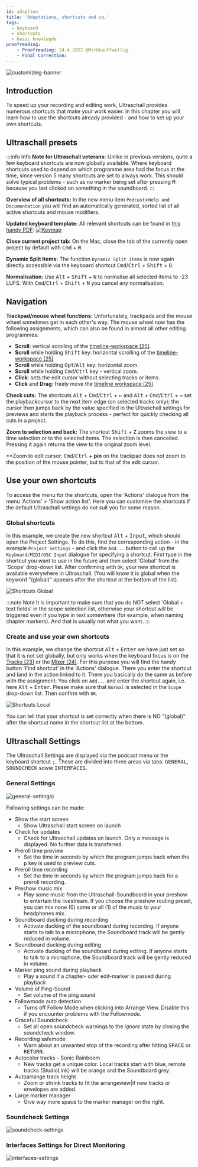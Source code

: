 ```yaml
---
id: adaption
title: 'Adaptations, shortcuts and co.'
tags:
  - keyboard
  - shortcuts
  - basic knowlegde 
proofreading:
    - Proofreading: 24.4.2022 @MirUnauffaellig.
    - Final Correction: 
---
```


<!-- @todo: Start gif loops only when needed (change gif) -->

![customizing-banner](https://raw.githubusercontent.com/Ultraschall/ultraschall-manual/main/assets/images/Anpassungen-und-Shortcuts/0-banner-custom.png)

## Introduction

To speed up your recording and editing work, Ultraschall provides numerous shortcuts that make your work easier. In this chapter you will learn how to use the shortcuts already provided - and how to set up your own shortcuts.

## Ultraschall presets

:::info Info
**Note for Ultraschall veterans:** Unlike in previous versions, quite a few keyboard shortcuts are now globally available. Where keyboard shortcuts used to depend on which programme area had the focus at the time, since version 5 many shortcuts are set to always work. This should solve typical problems - such as no marker being set after pressing <kbd>M</kbd> because you last clicked on something in the soundboard.
:::

**Overview of all shortcuts:** In the new menu item `Podcast`>`Help and Documentation` you will find an automatically generated, sorted list of all active shortcuts and mouse modifiers.

**Updated keyboard template:** All relevant shortcuts can be found in [this handy PDF](http://url.ultraschall-podcast.de/keymap5):
[![Keymap](https://raw.githubusercontent.com/Ultraschall/ultraschall-manual/main/assets/images/Anpassungen-und-Shortcuts/keymap.jpg)](http://url.ultraschall-podcast.de/keymap5)

**Close current project tab:** On the Mac, close the tab of the currently open project by default with <kbd>Cmd</kbd> + <kbd>W</kbd>.

**Dynamic Split Items:** The function `Dynamic Split Items` is now again directly accessible via the keyboard shortcut <kbd>Cmd</kbd>/<kbd>Ctrl</kbd> + <kbd>Shift</kbd> + <kbd>D</kbd>.

**Normalisation:** Use <kbd>Alt</kbd> + <kbd>Shift</kbd> + <kbd>N</kbd> to normalise all selected items to -23 LUFS. With <kbd>Cmd</kbd>/<kbd>Ctrl</kbd> + <kbd>Shift</kbd> + <kbd>N</kbd> you cancel any normalisation.

## Navigation

**Trackpad/mouse wheel functions:** Unfortunately, trackpads and the mouse wheel sometimes get in each other's way. The mouse wheel now has the following assignments, which can also be found in almost all other editing programmes:

- **Scroll**: vertical scrolling of the [timeline-workspace [25]](GUI-overview#area-workspace).
- **Scroll** while holding <kbd>Shift</kbd> key: horizontal scrolling of the [timeline-workspace [25]](GUI-overview#space-workspace)
- **Scroll** while holding <kbd>Opt</kbd>/<kbd>Alt</kbd> key: horizontal zoom.
- **Scroll** while holding <kbd>Cmd</kbd>/<kbd>Ctrl</kbd> key - vertical zoom.
- **Click**: sets the edit cursor without selecting tracks or items.
- **Click** and **Drag**: freely move the [timeline workspace [25]](GUI-overview#area-workspace) <!-- [ ] ToDo: check and correct if necessary -->

**Check cuts:** The shortcuts <kbd>Alt</kbd> + <kbd>Cmd</kbd>/<kbd>Ctrl</kbd> + <kbd>←</kbd> and <kbd>Alt</kbd> + <kbd>Cmd</kbd>/<kbd>Ctrl</kbd> + <kbd>→</kbd> set the playbackcursor to the next item edge (on selected tracks only); the cursor then jumps back by the value specified in the Ultraschall settings for previews and starts the playback process - perfect for quickly checking all cuts in a project.

**Zoom to selection and back:** The shortcut <kbd>Shift</kbd> + <kbd>Z</kbd> zooms the view to a time selection or to the selected items. The selection is then cancelled. Pressing it again returns the view to the original zoom level.

**Zoom to edit cursor: <kbd>Cmd</kbd>/<kbd>Ctrl</kbd> + **pin** on the trackpad does not zoom to the position of the mouse pointer, but to that of the edit cursor.

## Use your own shortcuts

To access the menu for the shortcuts, open the 'Actions' dialogue from the menu 'Actions' > 'Show action list'. Here you can customise the shortcuts if the default Ultraschall settings do not suit you for some reason.

### Global shortcuts

In this example, we create the new shortcut <kbd>Alt</kbd> + <kbd>Input</kbd>, which should open the Project Settings. To do this, find the corresponding action - in the example `Project Settings` - and click the `Add...` button to call up the `Keyboard/MIDI/OSC Input` dialogue for specifying a shortcut. First type in the shortcut you want to use in the future and then select 'Global' from the 'Scope' drop-down list. After confirming with `OK`, your new shortcut is available everywhere in Ultraschall. (You will know it is global when the keyword "(global)" appears after the shortcut at the bottom of the list).



![Shortcuts Global](https://raw.githubusercontent.com/Ultraschall/ultraschall-manual/main/assets/images/Anpassungen-und-Shortcuts/globale_shortcuts.gif)

:::note Note
It is important to make sure that you do NOT select 'Global + text fields' in the scope selection list, otherwise your shortcut will be triggered even if you type in text somewhere (for example, when naming chapter markers). And that is usually not what you want.
:::

### Create and use your own shortcuts

In this example, we change the shortcut <kbd>Alt</kbd> + <kbd>Enter</kbd> we have just set so that it is not set globally, but only works when the keyboard focus is on the [Tracks [23]](GUI-overview) or the [Mixer [24]](GUI-overview). For this purpose you will find the handy button 'Find shortcut' in the 'Actions' dialogue. There you enter the shortcut and land in the action linked to it. There you basically do the same as before with the assignment: You click on `Add...` and enter the shortcut again, i.e. here <kbd>Alt</kbd> + <kbd>Enter</kbd>. Please make sure that `Normal` is selected in the `Scope` drop-down list. Then confirm with `OK`.

![Shortcuts Local](https://raw.githubusercontent.com/Ultraschall/ultraschall-manual/main/assets/images/Anpassungen-und-Shortcuts/lokale_shortcuts.gif)

You can tell that your shortcut is set correctly when there is NO "(global)" after the shortcut name in the shortcut list at the bottom.

## Ultraschall Settings

The Ultraschall  Settings are displayed via the podcast menu or the keyboard shortcut <kbd>;</kbd>. These are divided into three areas via tabs: <kbd>GENERAL</kbd>, <kbd>SOUNDCHECK</kbd> sowie <kbd>INTERFACES</kbd>.

### General Settings

![general-settings](https://raw.githubusercontent.com/Ultraschall/ultraschall-manual/main/assets/images/Anpassungen-und-Shortcuts/settings_general.png))

Following settings can be made:

* Show the start screen
  * Show Ultraschall start screen on launch
* Check for updates
  * Check for Ultraschall updates on launch. Only a message is displayed. No further data is transferred.
* Preroll time preview
  * Set the time in seconds by which the program jumps back when the <kbd>p</kbd> key is used to preview cuts.
* Preroll time recording
  * Set the time in seconds by which the program jumps back for a preroll recording.
* Preshow music mix
  * Play some music from the Ultraschall-Soundboard in your preshow to entertain the livestream. If you choose the preshow routing preset, you can mix none (0) some or all (1) of the music to your headphones mix.
* Soundboard ducking during recording
  * Activate ducking of the soundboard during recording. If anyone starts to talk to a microphone, the Soundboard track will be gently reduced in volume.
* Soundboard ducking during editing
  * Activate ducking of the soundboard during editing. If anyone starts to talk to a microphone, the Soundboard track will be gently reduced in volume.
* Marker ping sound during playback
  * Play a sound if a chapter- oder edit-marker is passed during playback
* Volume of Ping-Sound
  * Set volume of the ping sound
* Followmode auto detection
  * Turns off Follow Mode when clicking into Arrange View. Disable this if you encounter problems with the Followmode.
* Graceful Soundcheck
  * Set all open soundcheck warnings to the _ignore_ state by closing the soundcheck window.
* Recording safemode
  * Warn about an unwanted stop of the recording after hitting <kbd>SPACE</kbd> or <kbd>RETURN</kbd>.
* Autocolor tracks - Sonic Rainboom
  * New tracks get a unique color. Local tracks start with blue, remote tracks (StudioLink) will be orange and the Soundboard grey.
* Autoarrange track height
  * Zoom or shrink tracks to fit the arrangeview|if new tracks or envelopes are added.    
* Large marker manager
  * Give way more space to the marker manager on the right.  

### Soundcheck Settings

![soundcheck-settings](https://raw.githubusercontent.com/Ultraschall/ultraschall-manual/main/assets/images/Anpassungen-und-Shortcuts/settings_soundcheck.png)

### Interfaces Settings for Direct Monitoring

![interfaces-settings](https://raw.githubusercontent.com/Ultraschall/ultraschall-manual/main/assets/images/Anpassungen-und-Shortcuts/settings_interfaces.png)

<!-- [ ] ToDo for V2: the chapter does not yet exist.
## Use control devices (Midi, OSC, etc.)

:::info Info
You can also control all shortcuts via Midi and OSC. Information on this can be found in the chapter [Miscellaneous](https://pad.gwdg.de/sLRAFF9eS0OwYFuobe_wZw#).
:::
-->
